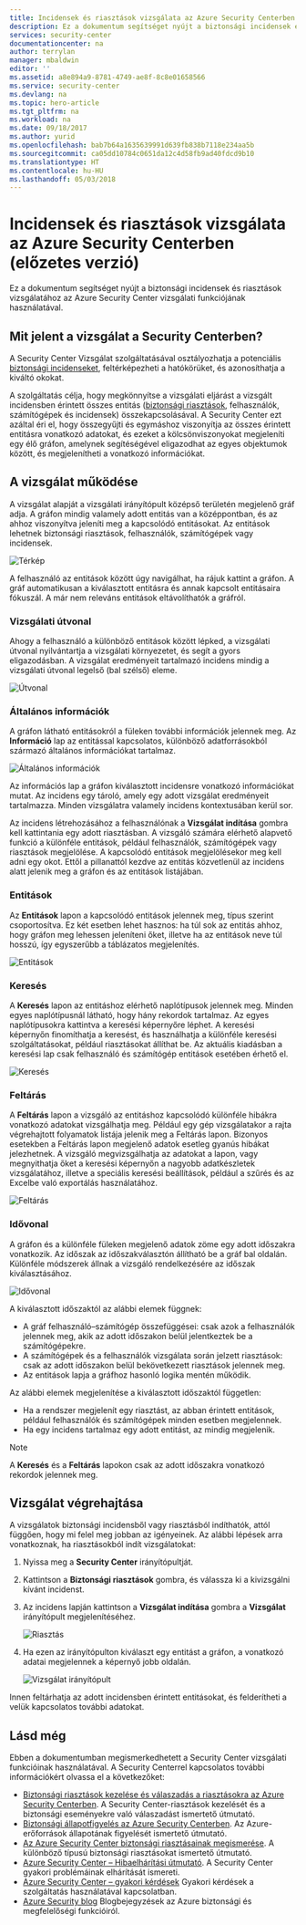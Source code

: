 ```yaml
---
title: Incidensek és riasztások vizsgálata az Azure Security Centerben | Microsoft Docs
description: Ez a dokumentum segítséget nyújt a biztonsági incidensek és riasztások vizsgálatához az Azure Security Center vizsgálati funkciójának használatával.
services: security-center
documentationcenter: na
author: terrylan
manager: mbaldwin
editor: ''
ms.assetid: a8e894a9-8781-4749-ae8f-8c8e01658566
ms.service: security-center
ms.devlang: na
ms.topic: hero-article
ms.tgt_pltfrm: na
ms.workload: na
ms.date: 09/18/2017
ms.author: yurid
ms.openlocfilehash: bab7b64a1635639991d639fb838b7118e234aa5b
ms.sourcegitcommit: ca05dd10784c0651da12c4d58fb9ad40fdcd9b10
ms.translationtype: HT
ms.contentlocale: hu-HU
ms.lasthandoff: 05/03/2018
---
```

# <a name="investigate-incidents-and-alerts-in-azure-security-center-preview"></a>Incidensek és riasztások vizsgálata az Azure Security Centerben (előzetes verzió)
Ez a dokumentum segítséget nyújt a biztonsági incidensek és riasztások vizsgálatához az Azure Security Center vizsgálati funkciójának használatával.

## <a name="what-is-investigation-in-security-center"></a>Mit jelent a vizsgálat a Security Centerben?
A Security Center Vizsgálat szolgáltatásával osztályozhatja a potenciális [biztonsági incidenseket](https://docs.microsoft.com/azure/security-center/security-center-incident), feltérképezheti a hatókörüket, és azonosíthatja a kiváltó okokat.
 
A szolgáltatás célja, hogy megkönnyítse a vizsgálati eljárást a vizsgált incidensben érintett összes entitás ([biztonsági riasztások](https://docs.microsoft.com/azure/security-center/security-center-alerts-type), felhasználók, számítógépek és incidensek) összekapcsolásával.  A Security Center ezt azáltal éri el, hogy összegyűjti és egymáshoz viszonyítja az összes érintett entitásra vonatkozó adatokat, és ezeket a kölcsönviszonyokat megjeleníti egy élő gráfon, amelynek segítéségével eligazodhat az egyes objektumok között, és megjelenítheti a vonatkozó információkat.


## <a name="how-investigation-works"></a>A vizsgálat működése
A vizsgálat alapját a vizsgálati irányítópult középső területén megjelenő gráf adja. A gráfon mindig valamely adott entitás van a középpontban, és az ahhoz viszonyítva jeleníti meg a kapcsolódó entitásokat. Az entitások lehetnek biztonsági riasztások, felhasználók, számítógépek vagy incidensek.
 
![Térkép](./media/security-center-investigation/security-center-investigation-fig1.png)

A felhasználó az entitások között úgy navigálhat, ha rájuk kattint a gráfon. A gráf automatikusan a kiválasztott entitásra és annak kapcsolt entitásaira fókuszál. A már nem releváns entitások eltávolíthatók a gráfról.

### <a name="investigation-path"></a>Vizsgálati útvonal
Ahogy a felhasználó a különböző entitások között lépked, a vizsgálati útvonal nyilvántartja a vizsgálati környezetet, és segít a gyors eligazodásban. A vizsgálat eredményeit tartalmazó incidens mindig a vizsgálati útvonal legelső (bal szélső) eleme.

![Útvonal](./media/security-center-investigation/security-center-investigation-fig2.png)

### <a name="general-information"></a>Általános információk
A gráfon látható entitásokról a füleken további információk jelennek meg. Az **Információ** lap az entitással kapcsolatos, különböző adatforrásokból származó általános információkat tartalmaz. 

![Általános információk](./media/security-center-investigation/security-center-investigation-fig3.png)

Az információs lap a gráfon kiválasztott incidensre vonatkozó információkat mutat. Az incidens egy tároló, amely egy adott vizsgálat eredményeit tartalmazza. Minden vizsgálatra valamely incidens kontextusában kerül sor.

Az incidens létrehozásához a felhasználónak a **Vizsgálat indítása** gombra kell kattintania egy adott riasztásban. A vizsgáló számára elérhető alapvető funkció a különféle entitások, például felhasználók, számítógépek vagy riasztások megjelölése. A kapcsolódó entitások megjelölésekor meg kell adni egy okot. Ettől a pillanattól kezdve az entitás közvetlenül az incidens alatt jelenik meg a gráfon és az entitások listájában.

### <a name="entities"></a>Entitások

Az **Entitások** lapon a kapcsolódó entitások jelennek meg, típus szerint csoportosítva. Ez két esetben lehet hasznos: ha túl sok az entitás ahhoz, hogy gráfon meg lehessen jeleníteni őket, illetve ha az entitások neve túl hosszú, így egyszerűbb a táblázatos megjelenítés.

![Entitások](./media/security-center-investigation/security-center-investigation-fig4.png)

### <a name="search"></a>Keresés

A **Keresés** lapon az entitáshoz elérhető naplótípusok jelennek meg. Minden egyes naplótípusnál látható, hogy hány rekordok tartalmaz. Az egyes naplótípusokra kattintva a keresési képernyőre léphet. A keresési képernyőn finomíthatja a keresést, és használhatja a különféle keresési szolgáltatásokat, például riasztásokat állíthat be. Az aktuális kiadásban a keresési lap csak felhasználó és számítógép entitások esetében érhető el.

![Keresés](./media/security-center-investigation/security-center-investigation-fig5.png)

### <a name="exploration"></a>Feltárás

A **Feltárás** lapon a vizsgáló az entitáshoz kapcsolódó különféle hibákra vonatkozó adatokat vizsgálhatja meg. Például egy gép vizsgálatakor a rajta végrehajtott folyamatok listája jelenik meg a Feltárás lapon. Bizonyos esetekben a Feltárás lapon megjelenő adatok esetleg gyanús hibákat jelezhetnek. A vizsgáló megvizsgálhatja az adatokat a lapon, vagy megnyithatja őket a keresési képernyőn a nagyobb adatkészletek vizsgálatához, illetve a speciális keresési beállítások, például a szűrés és az Excelbe való exportálás használatához.

![Feltárás](./media/security-center-investigation/security-center-investigation-fig6.png)

### <a name="timeline"></a>Idővonal

A gráfon és a különféle füleken megjelenő adatok zöme egy adott időszakra vonatkozik. Az időszak az időszakválasztón állítható be a gráf bal oldalán. Különféle módszerek állnak a vizsgáló rendelkezésére az időszak kiválasztásához. 

![Idővonal](./media/security-center-investigation/security-center-investigation-fig7.png)

A kiválasztott időszaktól az alábbi elemek függnek:

- A gráf felhasználó–számítógép összefüggései: csak azok a felhasználók jelennek meg, akik az adott időszakon belül jelentkeztek be a számítógépekre.
- A számítógépek és a felhasználók vizsgálata során jelzett riasztások: csak az adott időszakon belül bekövetkezett riasztások jelennek meg.
- Az entitások lapja a gráfhoz hasonló logika mentén működik.

Az alábbi elemek megjelenítése a kiválasztott időszaktól független:

- Ha a rendszer megjelenít egy riasztást, az abban érintett entitások, például felhasználók és számítógépek minden esetben megjelennek.
- Ha egy incidens tartalmaz egy adott entitást, az mindig megjelenik.

> [!NOTE]
> A **Keresés** és a **Feltárás** lapokon csak az adott időszakra vonatkozó rekordok jelennek meg.

## <a name="how-to-perform-an-investigation"></a>Vizsgálat végrehajtása

A vizsgálatok biztonsági incidensből vagy riasztásból indíthatók, attól függően, hogy mi felel meg jobban az igényeinek. Az alábbi lépések arra vonatkoznak, ha riasztásokból indít vizsgálatokat:

1.  Nyissa meg a **Security Center** irányítópultját.
2.  Kattintson a **Biztonsági riasztások** gombra, és válassza ki a kivizsgálni kívánt incidenst.
3.  Az incidens lapján kattintson a **Vizsgálat indítása** gombra a **Vizsgálat** irányítópult megjelenítéséhez.

    ![Riasztás](./media/security-center-investigation/security-center-investigation-fig8.png)

4. Ha ezen az irányítópulton kiválaszt egy entitást a gráfon, a vonatkozó adatai megjelennek a képernyő jobb oldalán.

    ![Vizsgálat irányítópult](./media/security-center-investigation/security-center-investigation-fig9.png)

Innen feltárhatja az adott incidensben érintett entitásokat, és felderítheti a velük kapcsolatos további adatokat. 

## <a name="see-also"></a>Lásd még
Ebben a dokumentumban megismerkedhetett a Security Center vizsgálati funkcióinak használatával. A Security Centerrel kapcsolatos további információkért olvassa el a következőket:

* [Biztonsági riasztások kezelése és válaszadás a riasztásokra az Azure Security Centerben](https://docs.microsoft.com/azure/security-center/security-center-managing-and-responding-alerts). A Security Center-riasztások kezelését és a biztonsági eseményekre való válaszadást ismertető útmutató.
* [Biztonsági állapotfigyelés az Azure Security Centerben](security-center-monitoring.md). Az Azure-erőforrások állapotának figyelését ismertető útmutató.
* [Az Azure Security Center biztonsági riasztásainak megismerése](https://docs.microsoft.com/azure/security-center/security-center-alerts-type). A különböző típusú biztonsági riasztásokat ismertető útmutató.
* [Azure Security Center – Hibaelhárítási útmutató](https://docs.microsoft.com/azure/security-center/security-center-troubleshooting-guide). A Security Center gyakori problémáinak elhárítását ismereti. 
* [Azure Security Center – gyakori kérdések](security-center-faq.md) Gyakori kérdések a szolgáltatás használatával kapcsolatban.
* [Azure Security blog](http://blogs.msdn.com/b/azuresecurity/) Blogbejegyzések az Azure biztonsági és megfelelőségi funkcióiról.

